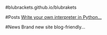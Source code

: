#blubrackets.github.io/blubrakets

#Posts
<a href="https://blubrackets.github.io/blubrackets/#2">
	Write your own interpreter in Python...
</a>

#News
Brand new site blog-friendly...